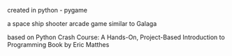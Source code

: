created in python - pygame

a space ship shooter arcade game similar to Galaga 

based on Python Crash Course: A Hands-On, Project-Based Introduction to Programming
Book by Eric Matthes
